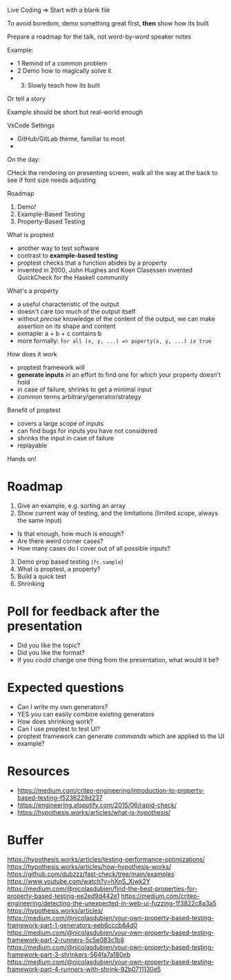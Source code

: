 Live Coding => Start with a blank file

To avoid boredom, demo something great first, **then** show how its built

Prepare a roadmap for the talk, not word-by-word speaker notes

Example:

- 1 Remind of a common problem
- 2 Demo how to magically solve it
- 3. Slowly teach how its built

Or tell a story

Example should be short but real-world enough

VsCode Settings

- GitHub/GitLab theme, familiar to most
- 


On the day:

CHeck the rendering on presenting screen, walk all the way at the back to see if font size needs adjusting



Roadmap

1. Demo!
2. Example-Based Testing
3. Property-Based Testing

What is proptest

- another way to test software
- contrast to **example-based testing**
- proptest checks that a function abides by a property
- invented in 2000, John Hughes and Koen Clasessen invented QuickCheck for the Haskell community

What's a property

- a useful characteristic of the output
- doesn't care too much of the output itself
- without _precise_ knowledge of the content of the output, we can make assertion on its shape and content
- exmaple: a + b + c contains b
- more formally: `for all (x, y, ...) => poperty(x, y, ...) is true`

How does it work

- proptest framework will
- **generate inputs** in an effort to find one for which your property doesn't hold
- in case of failure, shrinks to get a minimal input
- common terms arbitrary/generator/strategy

Benefit of proptest

- covers a large scope of inputs
- can find bugs for inputs you have not considered
- shrinks the input in case of failure
- replayable

Hands on!

# Roadmap

1. Give an example, e.g. sorting an array
2. Show current way of testing, and the limitations (limited scope, always the same input)

- Is that enough, how much is enough?
- Are there weird corner cases?
- How many cases do I cover out of all possible inputs?

3. Demo prop based testing (`fc.sample`)
4. What is proptest, a property?
5. Build a quick test
6. Shrinking

# Poll for feedback after the presentation

- Did you like the topic?
- Did you like the format?
- If you could change one thing from the presentation, what would it be?

# Expected questions

- Can I write my own generators?
- YES you can easily combine existing generators
- How does shrinking work?
- Can I use proptest to test UI?
- proptest framework can generate _commands_ which are applied to the UI
- example?

# Resources

- https://medium.com/criteo-engineering/introduction-to-property-based-testing-f5236229d237
- https://engineering.atspotify.com/2015/06/rapid-check/
- https://hypothesis.works/articles/what-is-hypothesis/

# Buffer

https://hypothesis.works/articles/testing-performance-optimizations/
https://hypothesis.works/articles/how-hypothesis-works/
https://github.com/dubzzz/fast-check/tree/main/examples
https://www.youtube.com/watch?v=hXnS_Xjwk2Y
https://medium.com/@nicolasdubien/find-the-best-properties-for-property-based-testing-ee2ed9d442e1
https://medium.com/criteo-engineering/detecting-the-unexpected-in-web-ui-fuzzing-1f3822c8a3a5
https://hypothesis.works/articles/
https://medium.com/@nicolasdubien/your-own-property-based-testing-framework-part-1-generators-eeb6cccb84d0
https://medium.com/@nicolasdubien/your-own-property-based-testing-framework-part-2-runners-5c5e083c1b8
https://medium.com/@nicolasdubien/your-own-property-based-testing-framework-part-3-shrinkers-564fa7a180eb
https://medium.com/@nicolasdubien/your-own-property-based-testing-framework-part-4-runners-with-shrink-92b0711130e5